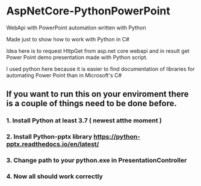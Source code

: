 # AspNetCore-PythonPowerPoint
WebApi with PowerPoint automation written with Python 

Made just to show how to work with Python in C# 

Idea here is to request HttpGet from asp.net core webapi and in result get Power Point demo presentation made with Python script.

I used python here because it is easier to find documentation of libraries for automating Power Point than in Microsoft's C#

## If you want to run this on your enviroment there is a couple of things need to be done before. 

### 1. Install Python at least 3.7 ( newest atthe moment ) 
### 2. Install Python-pptx library https://python-pptx.readthedocs.io/en/latest/
### 3. Change path to your python.exe in PresentationController
### 4. Now all should work correctly 


